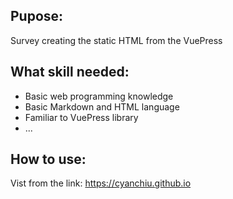 ## Pupose:  
Survey creating the static HTML from the VuePress

## What skill needed:
* Basic web programming knowledge
* Basic Markdown and HTML language
* Familiar to VuePress library
* ...

## How to use:
Vist from the link: https://cyanchiu.github.io
